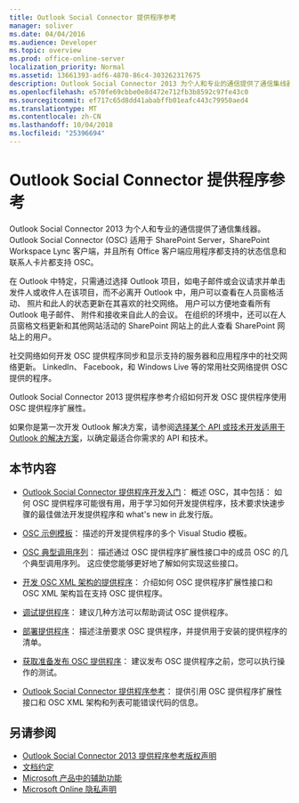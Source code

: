 ```yaml
---
title: Outlook Social Connector 提供程序参考
manager: soliver
ms.date: 04/04/2016
ms.audience: Developer
ms.topic: overview
ms.prod: office-online-server
localization_priority: Normal
ms.assetid: 13661393-adf6-4870-86c4-303262317675
description: Outlook Social Connector 2013 为个人和专业的通信提供了通信集线器。
ms.openlocfilehash: e570fe69cbbe0e8d472e712fb3b8592c97fe43c0
ms.sourcegitcommit: ef717c65d8dd41ababffb01eafc443c79950aed4
ms.translationtype: MT
ms.contentlocale: zh-CN
ms.lasthandoff: 10/04/2018
ms.locfileid: "25396694"
---
```

# <a name="outlook-social-connector-provider-reference"></a>Outlook Social Connector 提供程序参考

Outlook Social Connector 2013 为个人和专业的通信提供了通信集线器。 Outlook Social Connector (OSC) 适用于 SharePoint Server，SharePoint Workspace Lync 客户端，并且所有 Office 客户端应用程序都支持的状态信息和联系人卡片都支持 OSC。 

在 Outlook 中特定，只需通过选择 Outlook 项目，如电子邮件或会议请求并单击发件人或收件人在该项目，而不必离开 Outlook 中，用户可以查看在人员窗格活动、 照片和此人的状态更新在其喜欢的社交网络。 用户可以方便地查看所有 Outlook 电子邮件、 附件和接收来自此人的会议。 在组织的环境中，还可以在人员窗格文档更新和其他网站活动的 SharePoint 网站上的此人查看 SharePoint 网站上的用户。
  
社交网络如何开发 OSC 提供程序同步和显示支持的服务器和应用程序中的社交网络更新。 LinkedIn、 Facebook，和 Windows Live 等的常用社交网络提供 OSC 提供的程序。 
  
Outlook Social Connector 2013 提供程序参考介绍如何开发 OSC 提供程序使用 OSC 提供程序扩展性。 
  
如果你是第一次开发 Outlook 解决方案，请参阅[选择某个 API 或技术开发适用于 Outlook 的解决方案](../selecting-an-api-or-technology-for-developing-solutions-for-outlook.md)，以确定最适合你需求的 API 和技术。 
  
## <a name="in-this-section"></a>本节内容

- [Outlook Social Connector 提供程序开发入门](getting-started-with-developing-an-outlook-social-connector-provider.md)： 概述 OSC，其中包括： 如何 OSC 提供程序可能很有用，用于学习如何开发提供程序，技术要求快速步骤的最佳做法开发提供程序和 what's new in 此发行版。
    
- [OSC 示例模板](osc-sample-templates.md)： 描述的开发提供程序的多个 Visual Studio 模板。
    
- [OSC 典型调用序列](osc-typical-calling-sequences.md)： 描述通过 OSC 提供程序扩展性接口中的成员 OSC 的几个典型调用序列。 这应使您能够更好地了解如何实现这些接口。
    
- [开发 OSC XML 架构的提供程序](developing-a-provider-with-the-osc-xml-schema.md)： 介绍如何 OSC 提供程序扩展性接口和 OSC XML 架构旨在支持 OSC 提供程序。
    
- [调试提供程序](debugging-a-provider.md)： 建议几种方法可以帮助调试 OSC 提供程序。
    
- [部署提供程序](deploying-a-provider.md)： 描述注册要求 OSC 提供程序，并提供用于安装的提供程序的清单。
    
- [获取准备发布 OSC 提供程序](getting-ready-to-release-an-osc-provider.md)： 建议发布 OSC 提供程序之前，您可以执行操作的测试。
    
- [Outlook Social Connector 提供程序参考](outlook-social-connector-provider-reference-0.md)： 提供引用 OSC 提供程序扩展性接口和 OSC XML 架构和列表可能错误代码的信息。
    
## <a name="see-also"></a>另请参阅

- [Outlook Social Connector 2013 提供程序参考版权声明](outlook-social-connector-2013-provider-reference-copyright-notice.md) 
- [文档约定](https://msdn.microsoft.com/office/aa905365.aspx)   
- [Microsoft 产品中的辅助功能](https://www.microsoft.com/enable/products/default.aspx)  
- [Microsoft Online 隐私声明](https://privacy.microsoft.com/en-us/privacystatement)
    

